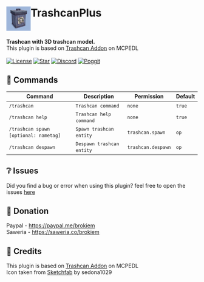 <h1>TrashcanPlus<img src="assets/icon.png" height="64" width="64" align="left" alt=""></h1><br>

<b>Trashcan with 3D trashcan model.</b><br>
This plugin is based on [Trashcan Addon](https://mcpedl.com/trashcan-addon/) on MCPEDL<br><br>
[![License](https://img.shields.io/github/license/brokiem/Trashcan)](https://github.com/brokiem/Trashcan)
[![Star](https://img.shields.io/github/stars/brokiem/Trashcan)](https://github.com/brokiem/Trashcan/stargazers)
[![Discord](https://img.shields.io/discord/830063409000087612?color=7389D8&label=discord)](https://discord.com/invite/jy6abSrjhQ)
[![Poggit](https://poggit.pmmp.io/shield.dl.total/TrashcanPlus)](https://poggit.pmmp.io/p/TrashcanPlus)

## 💬 Commands

| Command                                   | Description                   | Permission             | Default    |
|-------------------------------------------|-------------------------------|------------------------|------------|
| ```/trashcan```                           | ```Trashcan command```        | ```none```             | ```true``` |
| ```/trashcan help```                      | ```Trashcan help command```   | ```none```             | ```true``` |
| ```/trashcan spawn [optional: nametag]``` | ```Spawn trashcan entity```   | ```trashcan.spawn```   | ```op```   |
| ```/trashcan despawn```                   | ```Despawn trashcan entity``` | ```trashcan.despawn``` | ```op```   |

## ❔ Issues

Did you find a bug or error when using this plugin? feel free to open the
issues [here](https://github.com/brokiem/Trashcan/issues/new)

## 👑 Donation

Paypal - https://paypal.me/brokiem <br>
Saweria - https://saweria.co/brokiem

## 🌟 Credits

This plugin is based on [Trashcan Addon](https://mcpedl.com/trashcan-addon/) on MCPEDL<br>
Icon taken from [Sketchfab](https://sketchfab.com/3d-models/trash-can-minecraft-831dd489b8044ba8bb77f0ca253dcfde) by
sedona1029
